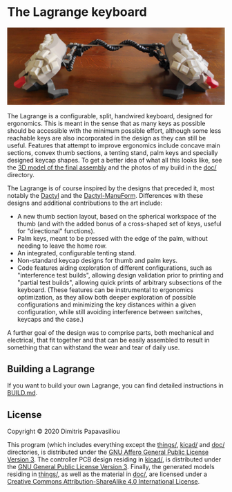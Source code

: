 # The Lagrange keyboard

![The Lagrange keyboard](./doc/lagrange_keyboard_bridged.png?raw=true)

The Lagrange is a configurable, split, handwired keyboard, designed
for ergonomics.  This is meant in the sense that as many keys as
possible should be accessible with the minimum possible effort,
although some less reachable keys are also incorporated in the design
as they can still be useful.  Features that attempt to improve
ergonomics include concave main sections, convex thumb sections, a
tenting stand, palm keys and specially designed keycap shapes.  To get
a better idea of what all this looks like, see the [3D model of the
final assembly](./things/right-assembly.stl) and the photos of my
build in the [doc/](./doc/) directory.

The Lagrange is of course inspired by the designs that preceded it,
most notably the [Dactyl](https://github.com/adereth/dactyl-keyboard)
and the [Dactyl-ManuForm](https://github.com/tshort/dactyl-keyboard).
Differences with these designs and additional contributions to the art
include:

* A new thumb section layout, based on the spherical workspace of the
  thumb (and with the added bonus of a cross-shaped set of keys,
  useful for "directional" functions).
* Palm keys, meant to be pressed with the edge of the palm, without
  needing to leave the home row.
* An integrated, configurable tenting stand.
* Non-standard keycap designs for thumb and palm keys.
* Code features aiding exploration of different configurations, such
  as "interference test builds", allowing design validation prior to
  printing and "partial test builds", allowing quick prints of
  arbitrary subsections of the keyboard.  (These features can be
  instrumental to ergonomics optimization, as they allow both deeper
  exploration of possible configurations and minimizing the key
  distances within a given configuration, while still avoiding
  interference between switches, keycaps and the case.)

A further goal of the design was to comprise parts, both mechanical
and electrical, that fit together and that can be easily assembled to
result in something that can withstand the wear and tear of daily use.

## Building a Lagrange

If you want to build your own Lagrange, you can find detailed
instructions in [BUILD.md](./BUILD.md).

## License

Copyright © 2020 Dimitris Papavasiliou

This program (which includes everything except the
[things/](./things/), [kicad/](./kicad/) and [doc/](./doc/)
directories, is distributed under the [GNU Affero General Public
License Version 3](./LICENSE.AGPL).  The controller PCB design
residing in [kicad/](./kicad/), is distributed under the [GNU General
Public License Version 3](./LICENSE.GPL). Finally, the generated
models residing in [things/](./things/), as well as the material in
[doc/](./doc/), are licensed under a [Creative Commons
Attribution-ShareAlike 4.0 International License](./LICENSE.CC).
